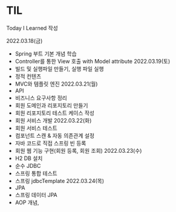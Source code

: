 # TIL
Today I Learned 작성

2022.03.18(금)
 + Spring 부트 기본 개념 학습
 + Controller를 통한 View 호출 with Model attribute
2022.03.19(토)
 + 빌드 및 실행파일 만들기, 실행 파일 실행
 + 정적 컨텐츠
 + MVC와 템플릿 엔진
2022.03.21(월)
 + API
 + 비즈니스 요구사항 정리
 + 회원 도메인과 리포지토리 만들기
 + 회원 리포지토리 테스트 케이스 작성
 + 회원 서비스 개발
2022.03.22(화)
 + 회원 서비스 테스트
 + 컴포넌트 스캔 & 자동 의존관계 설정
 + 자바 코드로 직접 스프링 빈 등록
 + 회원 웹 기능 구현(회원 등록, 회원 조회)
2022.03.23(수)
 + H2 DB 설치
 + 순수 JDBC
 + 스프링 통합 테스트
 + 스프링 jdbcTemplate
2022.03.24(목)
 + JPA
 + 스프링 데이터 JPA
 + AOP 개념, 
